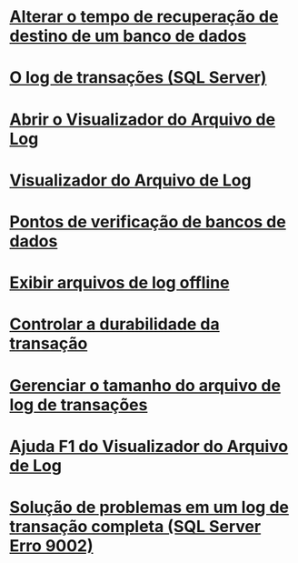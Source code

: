 # [Alterar o tempo de recuperação de destino de um banco de dados](change-the-target-recovery-time-of-a-database-sql-server.md)
# [O log de transações (SQL Server)](the-transaction-log-sql-server.md)
# [Abrir o Visualizador do Arquivo de Log](open-log-file-viewer.md)
# [Visualizador do Arquivo de Log](log-file-viewer.md)
# [Pontos de verificação de bancos de dados](database-checkpoints-sql-server.md)
# [Exibir arquivos de log offline](view-offline-log-files.md)
# [Controlar a durabilidade da transação](control-transaction-durability.md)
# [Gerenciar o tamanho do arquivo de log de transações](manage-the-size-of-the-transaction-log-file.md)
# [Ajuda F1 do Visualizador do Arquivo de Log](log-file-viewer-f1-help.md)
# [Solução de problemas em um log de transação completa (SQL Server Erro 9002)](troubleshoot-a-full-transaction-log-sql-server-error-9002.md)
